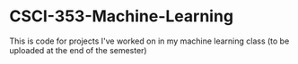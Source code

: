 # CSCI-353-Machine-Learning
This is code for projects I've worked on in my machine learning class (to be uploaded at the end of the semester)
